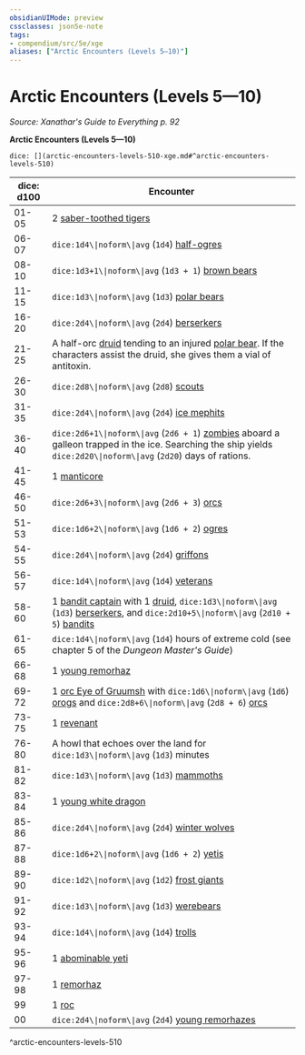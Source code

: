 ```yaml
---
obsidianUIMode: preview
cssclasses: json5e-note
tags:
- compendium/src/5e/xge
aliases: ["Arctic Encounters (Levels 5—10)"]
---
```

# Arctic Encounters (Levels 5—10)
*Source: Xanathar's Guide to Everything p. 92* 

**Arctic Encounters (Levels 5—10)**

`dice: [](arctic-encounters-levels-510-xge.md#^arctic-encounters-levels-510)`

| dice: d100 | Encounter |
|------------|-----------|
| 01-05 | 2 [saber-toothed tigers](2-Mechanics/CLI/bestiary/beast/saber-toothed-tiger.md) |
| 06-07 | `dice:1d4\\|noform\\|avg` (`1d4`) [half-ogres](2-Mechanics/CLI/bestiary/giant/half-ogre-ogrillon.md) |
| 08-10 | `dice:1d3+1\\|noform\\|avg` (`1d3 + 1`) [brown bears](2-Mechanics/CLI/bestiary/beast/brown-bear.md) |
| 11-15 | `dice:1d3\\|noform\\|avg` (`1d3`) [polar bears](2-Mechanics/CLI/bestiary/beast/polar-bear.md) |
| 16-20 | `dice:2d4\\|noform\\|avg` (`2d4`) [berserkers](2-Mechanics/CLI/bestiary/humanoid/berserker.md) |
| 21-25 | A half-orc [druid](2-Mechanics/CLI/bestiary/humanoid/druid.md) tending to an injured [polar bear](2-Mechanics/CLI/bestiary/beast/polar-bear.md). If the characters assist the druid, she gives them a vial of antitoxin. |
| 26-30 | `dice:2d8\\|noform\\|avg` (`2d8`) [scouts](2-Mechanics/CLI/bestiary/humanoid/scout.md) |
| 31-35 | `dice:2d4\\|noform\\|avg` (`2d4`) [ice mephits](2-Mechanics/CLI/bestiary/elemental/ice-mephit.md) |
| 36-40 | `dice:2d6+1\\|noform\\|avg` (`2d6 + 1`) [zombies](2-Mechanics/CLI/bestiary/undead/zombie.md) aboard a galleon trapped in the ice. Searching the ship yields `dice:2d20\\|noform\\|avg` (`2d20`) days of rations. |
| 41-45 | 1 [manticore](2-Mechanics/CLI/bestiary/monstrosity/manticore.md) |
| 46-50 | `dice:2d6+3\\|noform\\|avg` (`2d6 + 3`) [orcs](2-Mechanics/CLI/bestiary/humanoid/orc.md) |
| 51-53 | `dice:1d6+2\\|noform\\|avg` (`1d6 + 2`) [ogres](2-Mechanics/CLI/bestiary/giant/ogre.md) |
| 54-55 | `dice:2d4\\|noform\\|avg` (`2d4`) [griffons](2-Mechanics/CLI/bestiary/monstrosity/griffon.md) |
| 56-57 | `dice:1d4\\|noform\\|avg` (`1d4`) [veterans](2-Mechanics/CLI/bestiary/humanoid/veteran.md) |
| 58-60 | 1 [bandit captain](2-Mechanics/CLI/bestiary/humanoid/bandit-captain.md) with 1 [druid](2-Mechanics/CLI/bestiary/humanoid/druid.md), `dice:1d3\\|noform\\|avg` (`1d3`) [berserkers](2-Mechanics/CLI/bestiary/humanoid/berserker.md), and `dice:2d10+5\\|noform\\|avg` (`2d10 + 5`) [bandits](2-Mechanics/CLI/bestiary/humanoid/bandit.md) |
| 61-65 | `dice:1d4\\|noform\\|avg` (`1d4`) hours of extreme cold (see chapter 5 of the *Dungeon Master's Guide*) |
| 66-68 | 1 [young remorhaz](2-Mechanics/CLI/bestiary/monstrosity/young-remorhaz.md) |
| 69-72 | 1 [orc Eye of Gruumsh](2-Mechanics/CLI/bestiary/humanoid/orc-eye-of-gruumsh.md) with `dice:1d6\\|noform\\|avg` (`1d6`) [orogs](2-Mechanics/CLI/bestiary/humanoid/orog.md) and `dice:2d8+6\\|noform\\|avg` (`2d8 + 6`) [orcs](2-Mechanics/CLI/bestiary/humanoid/orc.md) |
| 73-75 | 1 [revenant](2-Mechanics/CLI/bestiary/undead/revenant.md) |
| 76-80 | A howl that echoes over the land for `dice:1d3\\|noform\\|avg` (`1d3`) minutes |
| 81-82 | `dice:1d3\\|noform\\|avg` (`1d3`) [mammoths](2-Mechanics/CLI/bestiary/beast/mammoth.md) |
| 83-84 | 1 [young white dragon](2-Mechanics/CLI/bestiary/dragon/young-white-dragon.md) |
| 85-86 | `dice:2d4\\|noform\\|avg` (`2d4`) [winter wolves](2-Mechanics/CLI/bestiary/monstrosity/winter-wolf.md) |
| 87-88 | `dice:1d6+2\\|noform\\|avg` (`1d6 + 2`) [yetis](2-Mechanics/CLI/bestiary/monstrosity/yeti.md) |
| 89-90 | `dice:1d2\\|noform\\|avg` (`1d2`) [frost giants](2-Mechanics/CLI/bestiary/giant/frost-giant.md) |
| 91-92 | `dice:1d3\\|noform\\|avg` (`1d3`) [werebears](2-Mechanics/CLI/bestiary/humanoid/werebear.md) |
| 93-94 | `dice:1d4\\|noform\\|avg` (`1d4`) [trolls](2-Mechanics/CLI/bestiary/giant/troll.md) |
| 95-96 | 1 [abominable yeti](2-Mechanics/CLI/bestiary/monstrosity/abominable-yeti.md) |
| 97-98 | 1 [remorhaz](2-Mechanics/CLI/bestiary/monstrosity/remorhaz.md) |
| 99 | 1 [roc](2-Mechanics/CLI/bestiary/monstrosity/roc.md) |
| 00 | `dice:2d4\\|noform\\|avg` (`2d4`) [young remorhazes](2-Mechanics/CLI/bestiary/monstrosity/young-remorhaz.md) |
^arctic-encounters-levels-510